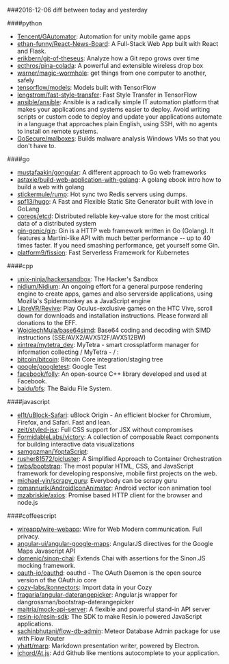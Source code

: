 ###2016-12-06
diff between today and yesterday

####python
* [Tencent/GAutomator](https://github.com/Tencent/GAutomator): Automation for unity mobile game apps
* [ethan-funny/React-News-Board](https://github.com/ethan-funny/React-News-Board):  A Full-Stack Web App built with React and Flask.
* [erikbern/git-of-theseus](https://github.com/erikbern/git-of-theseus): Analyze how a Git repo grows over time
* [ecthros/pina-colada](https://github.com/ecthros/pina-colada): A powerful and extensible wireless drop box
* [warner/magic-wormhole](https://github.com/warner/magic-wormhole): get things from one computer to another, safely
* [tensorflow/models](https://github.com/tensorflow/models): Models built with TensorFlow
* [lengstrom/fast-style-transfer](https://github.com/lengstrom/fast-style-transfer): Fast Style Transfer in TensorFlow 
* [ansible/ansible](https://github.com/ansible/ansible): Ansible is a radically simple IT automation platform that makes your applications and systems easier to deploy. Avoid writing scripts or custom code to deploy and update your applications automate in a language that approaches plain English, using SSH, with no agents to install on remote systems.
* [GoSecure/malboxes](https://github.com/GoSecure/malboxes): Builds malware analysis Windows VMs so that you don't have to.

####go
* [mustafaakin/gongular](https://github.com/mustafaakin/gongular): A different approach to Go web frameworks
* [astaxie/build-web-application-with-golang](https://github.com/astaxie/build-web-application-with-golang): A golang ebook intro how to build a web with golang
* [stickermule/rump](https://github.com/stickermule/rump): Hot sync two Redis servers using dumps.
* [spf13/hugo](https://github.com/spf13/hugo): A Fast and Flexible Static Site Generator built with love in GoLang
* [coreos/etcd](https://github.com/coreos/etcd): Distributed reliable key-value store for the most critical data of a distributed system
* [gin-gonic/gin](https://github.com/gin-gonic/gin): Gin is a HTTP web framework written in Go (Golang). It features a Martini-like API with much better performance -- up to 40 times faster. If you need smashing performance, get yourself some Gin.
* [platform9/fission](https://github.com/platform9/fission): Fast Serverless Framework for Kubernetes

####cpp
* [unix-ninja/hackersandbox](https://github.com/unix-ninja/hackersandbox): The Hacker's Sandbox
* [nidium/Nidium](https://github.com/nidium/Nidium): An ongoing effort for a general purpose rendering engine to create apps, games and also serverside applications, using Mozilla's Spidermonkey as a JavaScript engine
* [LibreVR/Revive](https://github.com/LibreVR/Revive): Play Oculus-exclusive games on the HTC Vive, scroll down for downloads and installation instructions. Please forward all donations to the EFF.
* [WojciechMula/base64simd](https://github.com/WojciechMula/base64simd): Base64 coding and decoding with SIMD instructions (SSE/AVX2/AVX512F/AVX512BW)
* [xintrea/mytetra_dev](https://github.com/xintrea/mytetra_dev): MyTetra - smart crossplatform manager for information collecting / MyTetra -     /  :
* [bitcoin/bitcoin](https://github.com/bitcoin/bitcoin): Bitcoin Core integration/staging tree
* [google/googletest](https://github.com/google/googletest): Google Test
* [facebook/folly](https://github.com/facebook/folly): An open-source C++ library developed and used at Facebook.
* [baidu/bfs](https://github.com/baidu/bfs): The Baidu File System.

####javascript
* [el1t/uBlock-Safari](https://github.com/el1t/uBlock-Safari): uBlock Origin - An efficient blocker for Chromium, Firefox, and Safari. Fast and lean.
* [zeit/styled-jsx](https://github.com/zeit/styled-jsx): Full CSS support for JSX without compromises
* [FormidableLabs/victory](https://github.com/FormidableLabs/victory): A collection of composable React components for building interactive data visualizations
* [samgozman/YoptaScript](https://github.com/samgozman/YoptaScript):        
* [rusher81572/picluster](https://github.com/rusher81572/picluster): A Simplified Approach to Container Orchestration
* [twbs/bootstrap](https://github.com/twbs/bootstrap): The most popular HTML, CSS, and JavaScript framework for developing responsive, mobile first projects on the web.
* [michael-yin/scrapy_guru](https://github.com/michael-yin/scrapy_guru): Everybody can be scrapy guru
* [romannurik/AndroidIconAnimator](https://github.com/romannurik/AndroidIconAnimator): Android vector icon animation tool
* [mzabriskie/axios](https://github.com/mzabriskie/axios): Promise based HTTP client for the browser and node.js

####coffeescript
* [wireapp/wire-webapp](https://github.com/wireapp/wire-webapp):  Wire for Web  Modern communication. Full privacy.
* [angular-ui/angular-google-maps](https://github.com/angular-ui/angular-google-maps): AngularJS directives for the Google Maps Javascript API
* [domenic/sinon-chai](https://github.com/domenic/sinon-chai): Extends Chai with assertions for the Sinon.JS mocking framework.
* [oauth-io/oauthd](https://github.com/oauth-io/oauthd): oauthd - The OAuth Daemon is the open source version of the OAuth.io core
* [cozy-labs/konnectors](https://github.com/cozy-labs/konnectors): Import data in your Cozy
* [fragaria/angular-daterangepicker](https://github.com/fragaria/angular-daterangepicker): Angular.js wrapper for dangrossman/bootstrap-daterangepicker
* [maitria/mock-api-server](https://github.com/maitria/mock-api-server): A flexible and powerful stand-in API server
* [resin-io/resin-sdk](https://github.com/resin-io/resin-sdk): The SDK to make Resin.io powered JavaScript applications.
* [sachinbhutani/flow-db-admin](https://github.com/sachinbhutani/flow-db-admin): Meteor Database Admin package for use with Flow Router
* [yhatt/marp](https://github.com/yhatt/marp): Markdown presentation writer, powered by Electron.
* [ichord/At.js](https://github.com/ichord/At.js): Add Github like mentions autocomplete to your application.
